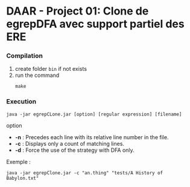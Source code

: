 # DAAR - Project 01: Clone de egrepDFA avec support partiel des ERE

### Compilation
1. create folder ```bin``` if not exists
2. run the command
    ```shell script
    make
    ```

### Execution

```shell script
java -jar egrepCLone.jar [option] [regular expression] [filename]
```

option
- **-n** : Precedes each line with its relative line number in the file.
- **-c** : Displays only a count of matching lines.
- **-d** : Force the use of the strategy with DFA only.

Exemple :
```shell script
java -jar egrepClone.jar -c "an.thing" "tests/A History of Babylon.txt"
```
